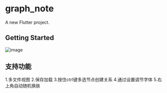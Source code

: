 # graph_note

A new Flutter project.

## Getting Started

![image](https://github.com/MachineL102/graph_node/assets/55221695/ecaa5680-84f2-4587-a1c8-6291f5b6e0d6)

## 支持功能
1.多文件视图
2.保存加载
3.按住ctrl键多选节点创建关系
4.通过设置调节字体
5.右上角自动随机换肤
